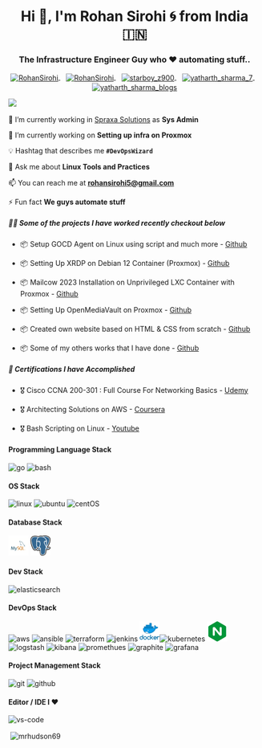 <h1 align="center">Hi 👋, I'm Rohan Sirohi 🌀 from India 🇮🇳</h1>
<h3 align="center">The Infrastructure Engineer Guy who ♥ automating stuff..</h3>

<p align="center">
<a href="https://www.linkedin.com/in/starboyjaat/" target="blank">
  <img align="center" src="https://cdn.jsdelivr.net/npm/simple-icons@3/icons/linkedin.svg" alt="RohanSirohi" width="22px" />
</a>
  &nbsp;&nbsp;
<a href="https://stackoverflow.com/users/22533399/rohan-sirohi" target="blank">
  <img align="center" src="https://cdn.jsdelivr.net/npm/simple-icons@3/icons/stackoverflow.svg" alt="RohanSirohi" width="22px" />
</a>
  &nbsp;&nbsp;
<a href="https://fb.com/rohansirohi" target="blank">
  <img align="center" src="https://cdn.jsdelivr.net/npm/simple-icons@3/icons/facebook.svg" alt="starboy_z900" width="22px" />
</a>
  &nbsp;&nbsp;
<a href="https://instagram.com/jasper_jaat" target="blank">
  <img align="center" src="https://cdn.jsdelivr.net/npm/simple-icons@3/icons/instagram.svg" alt="yatharth_sharma_7" width="22px" />
</a>
  &nbsp;&nbsp;
<a href="https://portfolio.bullyfive.in/" target="blank">
  <img align="center" src="https://cdn.jsdelivr.net/npm/simple-icons@3/icons/wordpress.svg" alt="yatharth_sharma_blogs" width="22px" />
</a></p>

![](https://komarev.com/ghpvc/?username=yatharth0045&style=flat-square&color=blue)

🏢 I’m currently working in [Spraxa Solutions](https://www.spraxa.com) as **Sys Admin**

🌱 I’m currently working on **Setting up infra on Proxmox**

💡 Hashtag that describes me **`#DevOpsWizard`**

💬 Ask me about **Linux Tools and Practices**

📫 You can reach me at **rohansirohi5@gmail.com**

⚡ Fun fact **We guys automate stuff**

##### 👨‍💻 Some of the projects I have worked recently checkout below

- 📦 Setup GOCD Agent on Linux using script and much more - [Github](https://github.com/Mrhudson69/Install-go-agent-in-linux-container)

- 📦 Setting Up XRDP on Debian 12 Container (Proxmox) - [Github](https://github.com/Mrhudson69/setup-xrdp-on-debian-12-container-lxc)

- 📦 Mailcow 2023 Installation on Unprivileged LXC Container with Proxmox - [Github](https://github.com/Mrhudson69/Mailcow-Setup-inside-LXC-Proxmox)

- 📦 Setting Up OpenMediaVault on Proxmox - [Github](https://github.com/Mrhudson69/Setup-Openmedia-Vault-on-Proxmox)

- 📦 Created own website based on HTML & CSS from scratch - [Github](https://github.com/Mrhudson69/Thinkwisenew)

- 📦 Some of my others works that I have done - [Github](https://github.com/Mrhudson69/Devops-guide)   

##### 🧾 Certifications I have Accomplished

- 🎖 Cisco CCNA 200-301 : Full Course For Networking Basics - [Udemy](https://www.udemy.com/course/new-ccna-full-course/)

 - 🎖 Architecting Solutions on AWS - [Coursera](https://www.coursera.org/learn/architecting-solutions-on-aws)

 - 🎖 Bash Scripting on Linux - [Youtube](https://youtube.com/playlist?list=PLT98CRl2KxKGj-VKtApD8-zCqSaN2mD4w&si=oZRBfdHqd3tfHeE_)


#### Programming Language Stack
<p align="left"><img src="https://www.vectorlogo.zone/logos/w3_css/w3_css-icon.svg" alt="go" title="go" width="40" height="40"/> 
<img src="https://www.vectorlogo.zone/logos/w3_html5/w3_html5-icon.svg" alt="bash" title="bash" title="bash" width="40" height="40"/> </p> 

#### OS Stack
<p align="left"><img src="https://brandlogos.net/wp-content/uploads/2020/03/Linux-logo.png" alt="linux" title="linux" width="40" height="40"/>  <img src="https://www.vectorlogo.zone/logos/ubuntu/ubuntu-icon.svg" alt="ubuntu" title="ubuntu" width="40" height="40"/> <img src="https://www.vectorlogo.zone/logos/centos/centos-icon.svg" alt="centOS" title="centOS" width="40" height="40"/> </p>

#### Database Stack
<p align="left"><img src="https://raw.githubusercontent.com/github/explore/80688e429a7d4ef2fca1e82350fe8e3517d3494d/topics/mysql/mysql.png" alt="mysql" title="mysql" width="40" height="40"/>  <img src="https://raw.githubusercontent.com/github/explore/80688e429a7d4ef2fca1e82350fe8e3517d3494d/topics/postgresql/postgresql.png" alt="postgresql" title="postgresql" width="40" height="40"/> </p>

#### Dev Stack
<p align="left"> <img src="https://www.vectorlogo.zone/logos/elastic/elastic-icon.svg" alt="elasticsearch" title="elasticsearch" width="40" height="40"/> </p>

#### DevOps Stack 
<p align="left"><img src="https://www.vectorlogo.zone/logos/amazon_aws/amazon_aws-icon.svg" alt="aws" title="aws" width="40" height="40"/>  <img src="https://www.vectorlogo.zone/logos/ansible/ansible-icon.svg" alt="ansible" title="ansible" width="40" height="40"/> <img src="https://www.vectorlogo.zone/logos/terraformio/terraformio-icon.svg" alt="terraform" title="terraform" width="40" height="40"/> <img src="https://www.vectorlogo.zone/logos/jenkins/jenkins-icon.svg" alt="jenkins" title="jenkins" width="40" height="40"/> <img src="https://raw.githubusercontent.com/github/explore/80688e429a7d4ef2fca1e82350fe8e3517d3494d/topics/docker/docker.png" alt="docker" title="docker" width="40" height="40"/><img src="https://www.vectorlogo.zone/logos/kubernetes/kubernetes-icon.svg" alt="kubernetes" title="kubernetes" width="40" height="40"/> <img src="https://raw.githubusercontent.com/github/explore/85cceaeeaf993ca35664dc37ea24f9237fbbfc14/topics/nginx/nginx.png" alt="nginx" title="nginx" width="40" height="40"/>  <img src="https://www.vectorlogo.zone/logos/elasticco_logstash/elasticco_logstash-icon.svg" alt="logstash" title="logstash" width="40" height="40"/> <img src="https://www.vectorlogo.zone/logos/elasticco_kibana/elasticco_kibana-icon.svg" alt="kibana" title="kibana" width="40" height="40"/> <img src="https://www.vectorlogo.zone/logos/prometheusio/prometheusio-icon.svg" alt="promethues" title="promethues" width="40" height="40"/> <img src="https://www.vectorlogo.zone/logos/graphiteapp/graphiteapp-icon.svg" alt="graphite" title="graphite" width="40" height="40"/> <img src="https://www.vectorlogo.zone/logos/grafana/grafana-icon.svg" alt="grafana" title="grafana" width="40" height="40"/> </p>

#### Project Management Stack
<p align="left"><img src="https://www.vectorlogo.zone/logos/git-scm/git-scm-icon.svg" alt="git" title="git" width="40" height="40"/>  <img src="https://www.vectorlogo.zone/logos/github/github-icon.svg" alt="github" title="github" width="40" height="40"/></p>

#### Editor / IDE I ♥
<p align="left"> <img src="https://www.vectorlogo.zone/logos/visualstudio_code/visualstudio_code-icon.svg" alt="vs-code" title="vs-code" width="40" height="40"/> </p>

<p>&nbsp;<img align="center" src="https://github-readme-stats.vercel.app/api?username=mrhudson69&show_icons=true&hide=stars,issues" alt="mrhudson69" /></p>
